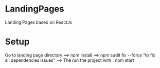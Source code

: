# LandingPages
Landing Pages based on ReactJs 

# Setup

Go to landing page directory ==> npm install ==> npm audit fix --force "to fix all dependencies issues" ==>  The run the project with : npm start


